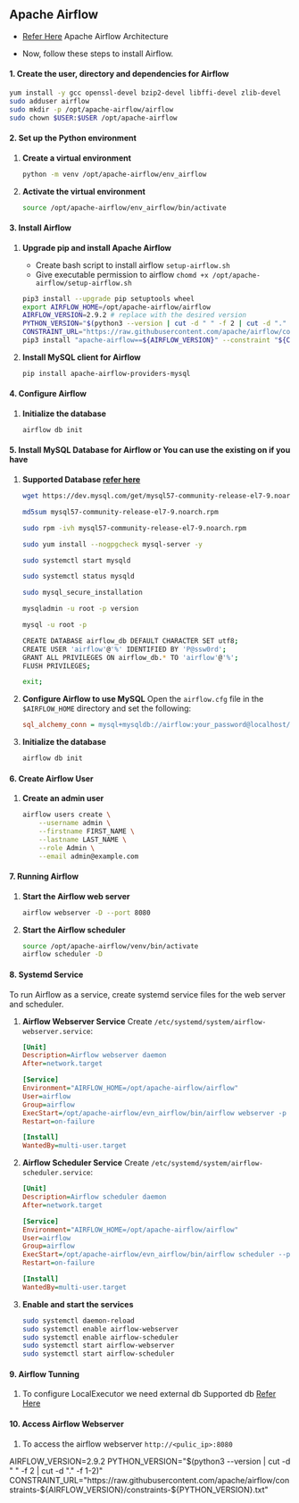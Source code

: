 Apache Airflow
--------------

* [Refer Here](https://airflow.apache.org/docs/apache-airflow/stable/core-concepts/overview.html) Apache Airflow Architecture 

* Now, follow these steps to install Airflow.

#### 1. Create the user, directory and dependencies for Airflow

```bash
yum install -y gcc openssl-devel bzip2-devel libffi-devel zlib-devel 
sudo adduser airflow 
sudo mkdir -p /opt/apache-airflow/airflow
sudo chown $USER:$USER /opt/apache-airflow
```

#### 2. Set up the Python environment

1. **Create a virtual environment**
   ```bash
   python -m venv /opt/apache-airflow/env_airflow
   ```

2. **Activate the virtual environment**
   ```bash
   source /opt/apache-airflow/env_airflow/bin/activate
   ```

#### 3. Install Airflow

1. **Upgrade pip and install Apache Airflow**
   * Create bash script to install airflow `setup-airflow.sh`
   * Give executable permission to airflow `chomd +x /opt/apache-airflow/setup-airflow.sh`

   ```bash
   pip3 install --upgrade pip setuptools wheel
   export AIRFLOW_HOME=/opt/apache-airflow/airflow
   AIRFLOW_VERSION=2.9.2 # replace with the desired version
   PYTHON_VERSION="$(python3 --version | cut -d " " -f 2 | cut -d "." -f 1-2)"
   CONSTRAINT_URL="https://raw.githubusercontent.com/apache/airflow/constraints-${AIRFLOW_VERSION}/constraints-${PYTHON_VERSION}.txt"
   pip3 install "apache-airflow==${AIRFLOW_VERSION}" --constraint "${CONSTRAINT_URL}"
   ```

2. **Install MySQL client for Airflow**
   ```bash
   pip install apache-airflow-providers-mysql
   ```

#### 4. Configure Airflow

1. **Initialize the database**
   ```bash
   airflow db init
   ```
#### 5. Install MySQL Database for Airflow or You can use the existing on if you have 

1. **Supported Database [refer here](https://airflow.apache.org/docs/apache-airflow/stable/howto/set-up-database.html)**

    ```bash
    wget https://dev.mysql.com/get/mysql57-community-release-el7-9.noarch.rpm

    md5sum mysql57-community-release-el7-9.noarch.rpm

    sudo rpm -ivh mysql57-community-release-el7-9.noarch.rpm

    sudo yum install --nogpgcheck mysql-server -y

    sudo systemctl start mysqld

    sudo systemctl status mysqld

    sudo mysql_secure_installation

    mysqladmin -u root -p version

    mysql -u root -p

    CREATE DATABASE airflow_db DEFAULT CHARACTER SET utf8;
    CREATE USER 'airflow'@'%' IDENTIFIED BY 'P@ssw0rd';
    GRANT ALL PRIVILEGES ON airflow_db.* TO 'airflow'@'%';
    FLUSH PRIVILEGES;

    exit;

    ```

2. **Configure Airflow to use MySQL**
   Open the `airflow.cfg` file in the `$AIRFLOW_HOME` directory and set the following:
   ```ini
   sql_alchemy_conn = mysql+mysqldb://airflow:your_password@localhost/airflow
   ```

3. **Initialize the database**
   ```bash
   airflow db init
   ```

#### 6. Create Airflow User

1. **Create an admin user**
   ```bash
   airflow users create \
       --username admin \
       --firstname FIRST_NAME \
       --lastname LAST_NAME \
       --role Admin \
       --email admin@example.com
   ```

#### 7. Running Airflow

1. **Start the Airflow web server**
   ```bash
   airflow webserver -D --port 8080
   ```

2. **Start the Airflow scheduler**
   ```bash
   source /opt/apache-airflow/venv/bin/activate
   airflow scheduler -D 
   ```

#### 8. Systemd Service

To run Airflow as a service, create systemd service files for the web server and scheduler.

1. **Airflow Webserver Service**
   Create `/etc/systemd/system/airflow-webserver.service`:
   ```ini
   [Unit]
   Description=Airflow webserver daemon
   After=network.target
   
   [Service]
   Environment="AIRFLOW_HOME=/opt/apache-airflow/airflow"
   User=airflow
   Group=airflow
   ExecStart=/opt/apache-airflow/evn_airflow/bin/airflow webserver -p 8080 --pid /opt/apache-airflow/airflow/airflow-webserver.pid --stdout /opt/apache-airflow/airflow/airflow-webserver.out --stderr /opt/apache-airflow/airflow/airflow-webserver.err
   Restart=on-failure
   
   [Install]
   WantedBy=multi-user.target
   ```

2. **Airflow Scheduler Service**
   Create `/etc/systemd/system/airflow-scheduler.service`:
   ```ini
   [Unit]
   Description=Airflow scheduler daemon
   After=network.target
   
   [Service]
   Environment="AIRFLOW_HOME=/opt/apache-airflow/airflow"
   User=airflow
   Group=airflow
   ExecStart=/opt/apache-airflow/evn_airflow/bin/airflow scheduler --pid /opt/apache-airflow/airflow/scheduler/airflow-scheduler.pid --stdout /opt/apache-airflow/apache-airflow/airflow/scheduler/airflow-scheduler.out --stderr /opt/apache-airflow/airflow/scheduler/airflow-scheduler.err
   Restart=on-failure
   
   [Install]
   WantedBy=multi-user.target
   ```

3. **Enable and start the services**
   ```bash
   sudo systemctl daemon-reload
   sudo systemctl enable airflow-webserver
   sudo systemctl enable airflow-scheduler
   sudo systemctl start airflow-webserver
   sudo systemctl start airflow-scheduler
   ```


#### 9. Airflow Tunning 

1.  To configure LocalExecutor we need external db Supported db [Refer Here](https://airflow.apache.org/docs/apache-airflow/2.2.5/howto/set-up-database.html)

#### 10. Access Airflow Webserver

1. To access the airflow webserver `http://<pulic_ip>:8080`



AIRFLOW_VERSION=2.9.2
PYTHON_VERSION="$(python3 --version | cut -d " " -f 2 | cut -d "." -f 1-2)"
CONSTRAINT_URL="https://raw.githubusercontent.com/apache/airflow/constraints-${AIRFLOW_VERSION}/constraints-${PYTHON_VERSION}.txt"